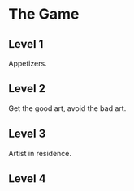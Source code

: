# The Game

## Level 1

Appetizers.

## Level 2

Get the good art, avoid the bad art.

## Level 3

Artist in residence.

## Level 4

